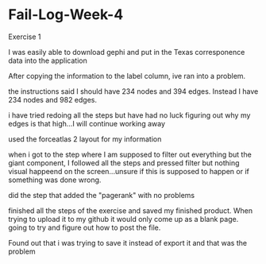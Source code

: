# Fail-Log-Week-4
Exercise 1

I was easily able to download gephi and put in the Texas corresponence data into the application 

After copying the information to the label column, ive ran into a problem. 

the instructions said I should have 234 nodes and 394 edges. Instead I have 234 nodes and 982 edges.

i have tried redoing all the steps but have had no luck figuring out why my edges is that high...I will continue working away

used the forceatlas 2 layout for my information

when i got to the step where I am supposed to filter out everything but the giant component, I followed all the steps and pressed filter but nothing visual happeend on the screen...unsure if this is supposed to happen or if something was done wrong.

did the step that added the "pagerank" with no problems

finished all the steps of the exercise and saved my finished product. When trying to upload it to my github it would only come up as a blank page. going to try and figure out how to post the file. 

Found out that i was trying to save it instead of export it and that was the problem 

